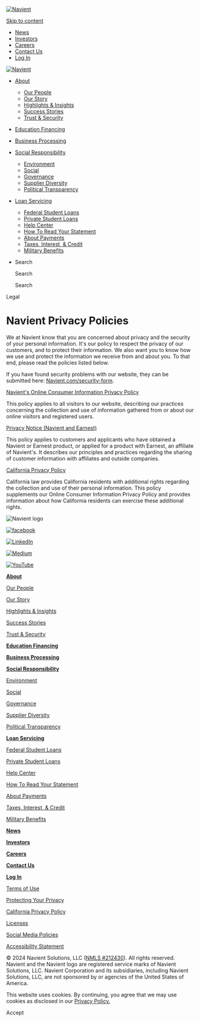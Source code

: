 [![Navient](https://images.navient.com/Navient/web/navient-rbg-logo.svg)](https://navient.com/)

[Skip to content](#main)

* [News](https://news.navient.com/)
* [Investors](https://navient.com/investors/)
* [Careers](https://jobs.navient.com/)
* [Contact Us](https://navient.com/contact-us/)
* [Log In](#)

[![Navient](https://images.navient.com/Navient/web/navient-rbg-logo.svg)](https://navient.com/)

* [About](https://navient.com/about/)
    * [Our People](https://navient.com/about/our-people/)
    * [Our Story](https://navient.com/about/our-story/)
    * [Highlights & Insights](https://navient.com/about/highlights-and-insights/)
    * [Success Stories](https://navient.com/about/success-stories/)
    * [Trust & Security](https://navient.com/about/trust-and-security/)
* [Education Financing](https://navient.com/education-financing/)
* [Business Processing](https://navient.com/business-processing/)
* [Social Responsibility](https://navient.com/social-responsibility/)
    * [Environment](https://navient.com/social-responsibility/environment/)
    * [Social](https://navient.com/social-responsibility/social/)
    * [Governance](https://navient.com/social-responsibility/governance/)
    * [Supplier Diversity](https://navient.com/social-responsibility/supplier-diversity/)
    * [Political Transparency](https://navient.com/social-responsibility/political-transparency/)
* [Loan Servicing](https://navient.com/loan-servicing/)
    * [Federal Student Loans](https://navient.com/loan-servicing/federal-student-loans/)
    * [Private Student Loans](https://navient.com/loan-servicing/private-student-loans/)
    * [Help Center](https://navient.com/loan-servicing/help-center/)
    * [How To Read Your Statement](https://navient.com/loan-servicing/how-to-read-your-statement/)
    * [About Payments](https://navient.com/loan-servicing/about-payments/)
    * [Taxes, Interest, & Credit](https://navient.com/loan-servicing/taxes-interest-and-credit/)
    * [Military Benefits](https://navient.com/loan-servicing/military-benefits/)
* Search
    
    [](#)
    
    Search
    
    [](https://navient.com/search/)
    
    Search
    

Legal

Navient Privacy Policies
========================

We at Navient know that you are concerned about privacy and the security of your personal information. It's our policy to respect the privacy of our customers, and to protect their information. We also want you to know how we use and protect the information we receive from and about you. To that end, please read the policies listed below.

If you have found security problems with our website, they can be submitted here: [Navient.com/security-form](https://navient.com/security-form/).

[Navient's Online Consumer Information Privacy Policy](https://navient.com/navient-online-consumer-information-privacy-policy/)

This policy applies to all visitors to our website, describing our practices concerning the collection and use of information gathered from or about our online visitors and registered users.

[Privacy Notice (Navient and Earnest)](https://navient.com/privacy-notice/)

This policy applies to customers and applicants who have obtained a Navient or Earnest product, or applied for a product with Earnest, an affiliate of Navient's. It describes our principles and practices regarding the sharing of customer information with affiliates and outside companies.

[California Privacy Policy](https://navient.com/california-privacy-policy/)

California law provides California residents with additional rights regarding the collection and use of their personal information. This policy supplements our Online Consumer Information Privacy Policy and provides information about how California residents can exercise these additional rights.

![Navient logo](https://images.navient.com/navient/web/navient-logo-white-lg.png)

[![facebook](https://images.navient.com/Navient/web/facebook-wsvg.svg)](https://www.facebook.com/Navient)

[![LinkedIn](https://images.navient.com/Navient/web/linkedin-w.svg)](https://www.linkedin.com/company/navient)

[![Medium](https://images.navient.com/Navient/web/medium-w.svg)](https://medium.com/@Navient)

[![YouTube](https://images.navient.com/Navient/web/youtube-w.svg)](https://www.youtube.com/user/navientsocial)

[**About**](https://navient.com/about/)

[Our People](https://navient.com/about/our-people/)

[Our Story](https://navient.com/about/our-story/)

[Highlights & Insights](https://navient.com/about/highlights-and-insights/)

[Success Stories](https://navient.com/about/success-stories/)

[Trust & Security](https://navient.com/about/trust-and-security/)

[**Education Financing**](https://navient.com/education-financing/)

[**Business Processing**](https://navient.com/business-processing/)

[**Social Responsibility**](https://navient.com/social-responsibility/)

[Environment](https://navient.com/social-responsibility/environment/)

[Social](https://navient.com/social-responsibility/social/)

[Governance](https://navient.com/social-responsibility/governance/)

[Supplier Diversity](https://navient.com/social-responsibility/supplier-diversity/)

[Political Transparency](https://navient.com/social-responsibility/political-transparency/)

[**Loan Servicing**](https://navient.com/loan-servicing/)

[Federal Student Loans](https://navient.com/loan-servicing/federal-student-loans/)

[Private Student Loans](https://navient.com/loan-servicing/private-student-loans/)

[Help Center](https://navient.com/loan-servicing/help-center/)

[How To Read Your Statement](https://navient.com/loan-servicing/how-to-read-your-statement/)

[About Payments](https://navient.com/loan-servicing/about-payments/)

[Taxes, Interest, & Credit](https://navient.com/loan-servicing/taxes-interest-and-credit/)

[Military Benefits](https://navient.com/loan-servicing/military-benefits/)

[**News**](https://news.navient.com/)

[**Investors**](https://navient.com/investors/)

[**Careers**](https://jobs.navient.com/)

[**Contact Us**](https://navient.com/contact-us/)

[**Log In**](https://navient.com/loan-servicing/login/)

[Terms of Use](https://navient.com/terms-of-use/)

[Protecting Your Privacy](https://navient.com/protecting-your-privacy/)

[California Privacy Policy](https://navient.com/california-privacy-policy/)

[Licenses](https://navient.com/licenses/)

[Social Media Policies](https://navient.com/social-media-policies/)

[Accessibility Statement](https://navient.com/accessibility-statement/)

© 2024 Navient Solutions, LLC ([NMLS #212430](https://www.nmlsconsumeraccess.org/)). All rights reserved. Navient and the Navient logo are registered service marks of Navient Solutions, LLC. Navient Corporation and its subsidiaries, including Navient Solutions, LLC, are not sponsored by or agencies of the United States of America.

This website uses cookies. By continuing, you agree that we may use cookies as disclosed in our [Privacy Policy.](https://navient.com/protecting-your-privacy/)

Accept